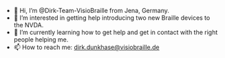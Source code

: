 - 👋 Hi, I’m @Dirk-Team-VisioBraille from Jena, Germany.
- 👀 I’m interested in getting help introducing two new Braille devices to the NVDA.
- 🌱 I’m currently learning how to get help and get in contact with the right people helping me.
- 📫 How to reach me: dirk.dunkhase@visiobraille.de

<!---
Dirk-Team-VisioBraille/Dirk-Team-VisioBraille is a ✨ special ✨ repository because its `README.md` (this file) appears on your GitHub profile.
You can click the Preview link to take a look at your changes.
--->
